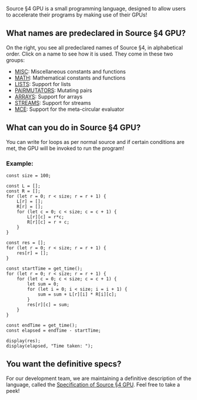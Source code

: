 Source §4 GPU is a small programming language, designed to allow users to accelerate their programs 
by making use of their GPUs!

## What names are predeclared in Source §4 GPU?

On the right, you see all predeclared names of Source §4, in alphabetical
order. Click on a name to see how it is used. They come in these two groups:
  <ul>
    <li>
      <a href="../MISC/index.html">MISC</a>: Miscellaneous constants and functions
    </li>
    <li>
      <a href="../MATH/index.html">MATH</a>: Mathematical constants and functions
    </li>
    <li>
      <a href="../LISTS/index.html">LISTS</a>: Support for lists
    </li>
    <li>
      <a href="../PAIRMUTATORS/index.html">PAIRMUTATORS</a>: Mutating pairs
    </li>
    <li>
      <a href="../ARRAYS/index.html">ARRAYS</a>: Support for arrays
    </li>
    <li>
      <a href="../STREAMS/index.html">STREAMS</a>: Support for streams
    </li>
    <li>
      <a href="../MCE/index.html">MCE</a>: Support for the meta-circular evaluator
    </li>
  </ul>

## What can you do in Source §4 GPU?

You can write for loops as per normal source and if certain conditions are met, the GPU will 
be invoked to run the program!

### Example:

```=javascript
const size = 100;

const L = [];
const R = [];
for (let r = 0; r < size; r = r + 1) {
    L[r] = [];
    R[r] = [];
    for (let c = 0; c < size; c = c + 1) {
        L[r][c] = r*c;
        R[r][c] = r + c;
    }
}

const res = [];
for (let r = 0; r < size; r = r + 1) {
    res[r] = [];
}

const startTime = get_time();
for (let r = 0; r < size; r = r + 1) {
    for (let c = 0; c < size; c = c + 1) {
        let sum = 0;
        for (let i = 0; i < size; i = i + 1) {
            sum = sum + L[r][i] * R[i][c];
        }
        res[r][c] = sum;
    }
}

const endTime = get_time();
const elapsed = endTime - startTime;

display(res);
display(elapsed, "Time taken: ");
```

## You want the definitive specs?

For our development team, we are maintaining a definitive description
of the language, called the
<a href="../source_4_gpu.pdf">Specification of Source §4 GPU</a>. Feel free to
take a peek!


